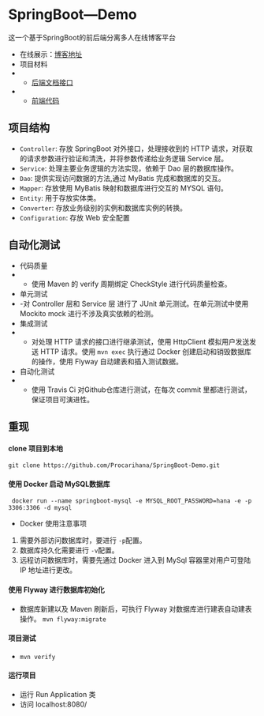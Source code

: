 # SpringBoot—Demo
这一个基于SpringBoot的前后端分离多人在线博客平台
- 在线展示：[博客地址](http://8.137.18.37：8080")
- 项目材料
- - [后端文档接口](https://github.com/Procarihana/SpringBoot-Demo/tree/master)
- - [前端代码](https://github.com/jirengu-inc/vue-blog-preview)

## 项目结构
- `Controller`: 存放 SpringBoot 对外接口，处理接收到的 HTTP 请求，对获取的请求参数进行验证和清洗，并将参数传递给业务逻辑 Service 层。
- `Service`: 处理主要业务逻辑的方法实现，依赖于 Dao 层的数据库操作。
- `Dao`: 提供实现访问数据的方法,通过 MyBatis 完成和数据库的交互。
- `Mapper`: 存放使用 MyBatis 映射和数据库进行交互的 MYSQL 语句。 
- `Entity`: 用于存放实体类。
- `Converter`: 存放业务级别的实例和数据库实例的转换。  
- `Configuration`: 存放 Web 安全配置

## 自动化测试
- 代码质量
- - 使用 Maven 的 verify 周期绑定 CheckStyle 进行代码质量检查。
- 单元测试
- -对 Controller 层和 Service 层 进行了 JUnit 单元测试。在单元测试中使用 Mockito mock 进行不涉及真实依赖的检测。
- 集成测试
- - 对处理 HTTP 请求的接口进行继承测试，使用 HttpClient 模拟用户发送发送 HTTP 请求。使用 `mvn exec` 执行通过 Docker 创建启动和销毁数据库的操作，使用 Flyway 自动建表和插入测试数据。
- 自动化测试
- - 使用 Travis Ci 对Github仓库进行测试，在每次 commit 里都进行测试，保证项目可演进性。
## 重现
#### clone 项目到本地
`git clone https://github.com/Procarihana/SpringBoot-Demo.git`
#### 使用 Docker 启动 MySQL数据库
` docker run --name springboot-mysql -e MYSQL_ROOT_PASSWORD=hana -e -p 3306:3306 -d mysql`
- Docker 使用注意事项
1. 需要外部访问数据库时，要进行 `-p`配置。
2. 数据库持久化需要进行 `-v`配置。
3. 远程访问数据库时，需要先通过 Docker 进入到 MySql 容器里对用户可登陆 IP 地址进行更改。
#### 使用 Flyway 进行数据库初始化
- 数据库新建以及 Maven 刷新后，可执行 Flyway 对数据库进行建表自动建表操作。
`mvn flyway:migrate`
#### 项目测试
- `mvn verify` 
#### 运行项目
- 运行 Run Application 类
- 访问 localhost:8080/
